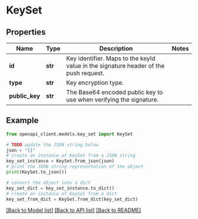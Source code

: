 # KeySet


## Properties

Name | Type | Description | Notes
------------ | ------------- | ------------- | -------------
**id** | **str** | Key identifier. Maps to the keyId value in the signature header of the push request. | 
**type** | **str** | Key encryption type. | 
**public_key** | **str** | The Base64 encoded public key to use when verifying the signature. | 

## Example

```python
from openapi_client.models.key_set import KeySet

# TODO update the JSON string below
json = "{}"
# create an instance of KeySet from a JSON string
key_set_instance = KeySet.from_json(json)
# print the JSON string representation of the object
print(KeySet.to_json())

# convert the object into a dict
key_set_dict = key_set_instance.to_dict()
# create an instance of KeySet from a dict
key_set_from_dict = KeySet.from_dict(key_set_dict)
```
[[Back to Model list]](../README.md#documentation-for-models) [[Back to API list]](../README.md#documentation-for-api-endpoints) [[Back to README]](../README.md)


